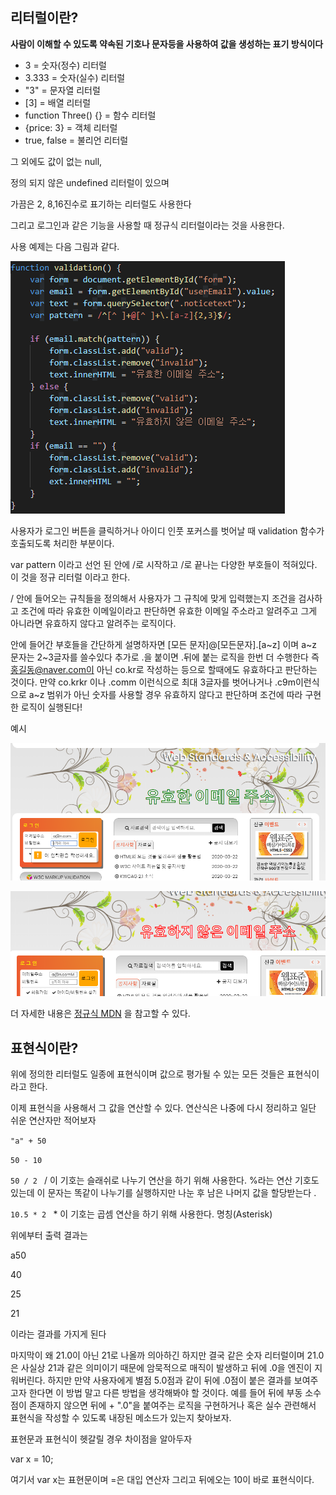 ## 리터럴이란?

**사람이 이해할 수 있도록 약속된 기호나 문자등을 사용하여 값을 생성하는 표기 방식이다**

- 3 = 숫자(정수) 리터럴
- 3.333 = 숫자(실수) 리터럴
- "3" = 문자열 리터럴
- [3] = 배열 리터럴
- function Three() {} = 함수 리터럴
- {price: 3} = 객체 리터럴
- true, false = 불리언 리터럴

그 외에도 값이 없는 null,

정의 되지 않은 undefined 리터럴이 있으며

가끔은 2, 8,16진수로 표기하는 리터럴도 사용한다

그리고 로그인과 같은 기능을 사용할 때 정규식 리터럴이라는 것을 사용한다.

사용 예제는 다음 그림과 같다.

![REGEX](https://github.com/KOR-UB/README-REPO/blob/master/Image/REGEX.PNG)

사용자가 로그인 버튼을 클릭하거나 아이디 인풋 포커스를 벗어날 때 validation 함수가 호출되도록 처리한 부분이다.  

var pattern 이라고 선언 된 안에 /로 시작하고 /로 끝나는 다양한 부호들이 적혀있다.  이 것을 정규 리터럴 이라고 한다.

/ 안에 들어오는 규칙들을 정의해서 사용자가 그 규칙에 맞게 입력했는지 조건을 검사하고 조건에 따라 유효한 이메일이라고 판단하면 유효한 이메일 주소라고 알려주고 그게 아니라면 유효하지 않다고 알려주는 로직이다.

안에 들어간 부호들을 간단하게 설명하자면 [모든 문자]@[모든문자].[a~z] 이며 a~z 문자는 2~3글자를 쓸수있다 추가로 .을 붙이면 .뒤에 붙는 로직을 한번 더 수행한다 즉 홍길동@naver.com이 아닌 co.kr로 작성하는 등으로 할때에도 유효하다고 판단하는 것이다. 만약 co.krkr 이나 .comm 이런식으로 최대 3글자를 벗어나거나 .c9m이런식으로 a~z 범위가 아닌 숫자를 사용할 경우 유효하지 않다고 판단하며  조건에 따라 구현한 로직이 실행된다! 

예시

![](https://github.com/KOR-UB/README-REPO/blob/master/Image/REGEXTRUE.PNG)



![](https://github.com/KOR-UB/README-REPO/blob/master/Image/REGEXFALSE.PNG)

더 자세한 내용은 [정규식 MDN](https://developer.mozilla.org/ko/docs/Web/JavaScript/Guide/%EC%A0%95%EA%B7%9C%EC%8B%9D) 을 참고할 수 있다.

## 표현식이란?

위에 정의한 리터럴도 일종에 표현식이며 값으로 평가될 수 있는 모든 것들은 표현식이라고 한다.

이제 표현식을 사용해서 그 값을 연산할 수 있다. 연산식은 나중에 다시 정리하고 일단 쉬운 연산자만 적어보자

`"a" + 50`

`50 - 10`

`50 / 2 ` / 이 기호는 슬래쉬로 나누기 연산을 하기 위해 사용한다. %라는 연산 기호도 있는데 이 문자는 똑같이 나누기를 실행하지만 나눈 후 남은 나머지 값을 할당받는다 .

`10.5 * 2 `  * 이 기호는 곱셈 연산을 하기 위해 사용한다. 명칭(Asterisk)

위에부터 출력 결과는

a50

40

25

21

이라는 결과를 가지게 된다

마지막이 왜 21.0이 아닌 21로 나올까 의아하긴 하지만 결국 같은 숫자 리터럴이며 21.0은 사실상 21과 같은 의미이기 때문에 암묵적으로 매직이 발생하고 뒤에 .0을 엔진이 지워버린다. 하지만 만약 사용자에게 별점 5.0점과 같이 뒤에 .0점이 붙은 결과를 보여주고자 한다면 이 방법 말고 다른 방법을 생각해봐야 할 것이다. 예를 들어 뒤에 부동 소수점이 존재하지 않으면 뒤에 + ".0"을 붙여주는 로직을 구현하거나 혹은 실수 관련해서 표현식을 작성할 수 있도록 내장된 메소드가 있는지 찾아보자. 

표현문과 표현식이 헷갈릴 경우 차이점을 알아두자

var x = 10;

여기서 var x는 표현문이며 =은 대입 연산자 그리고 뒤에오는 10이 바로 표현식이다. 

